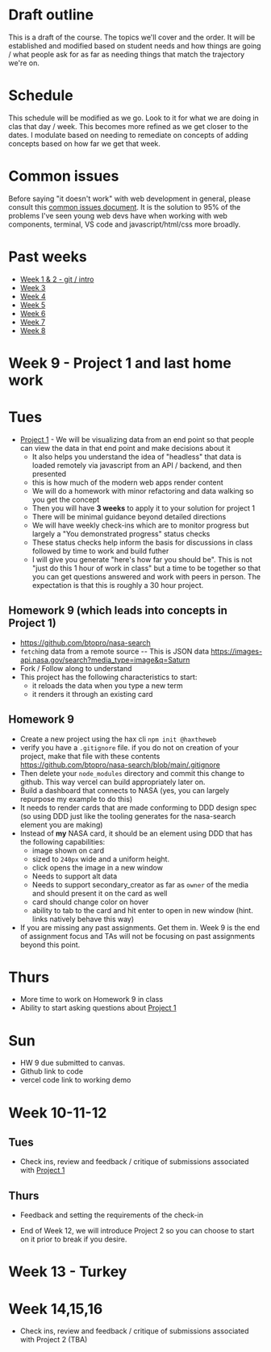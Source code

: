# Draft outline
This is a draft of the course. The topics we'll cover and the order. It will be established and modified based on student needs and how things are going / what people ask for as far as needing things that match the trajectory we're on.

# Schedule
This schedule will be modified as we go. Look to it for what we are doing in clas that day / week. This becomes more refined as we get closer to the dates. I modulate based on needing to remediate on concepts of adding concepts based on how far we get that week.

# Common issues
Before saying "it doesn't work" with web development in general, please consult this [common issues document](common-issues.md). It is the solution to 95% of the problems I've seen young web devs have when working with web components, terminal, VS code and javascript/html/css more broadly.

# Past weeks
- [Week 1 & 2 - git / intro](fa24/week1-2.md)
- [Week 3](fa24/week-3.md)
- [Week 4](fa24/week-4.md)
- [Week 5](fa24/week-5.md)
- [Week 6](fa24/week-6.md)
- [Week 7](fa24/week-7.md)
- [Week 8](fa24/week-8.md)

# Week 9 - Project 1 and last home work

# Tues
- [Project 1](https://github.com/haxtheweb/issues/issues/2174) - We will be visualizing data from an end point so that people can view the data in that end point and make decisions about it
  - It also helps you understand the idea of "headless" that data is loaded remotely via javascript from an API / backend, and then presented
  - this is how much of the modern web apps render content
  - We will do a homework with minor refactoring and data walking so you get the concept
  - Then you will have **3 weeks** to apply it to your solution for project 1
  - There will be minimal guidance beyond detailed directions
  - We will have weekly check-ins which are to monitor progress but largely a "You demonstrated progress" status checks
  - These status checks help inform the basis for discussions in class followed by time to work and build futher
  - I will give you generate "here's how far you should be". This is not "just do this 1 hour of work in class" but a time to be together so that you can get questions answered and work with peers in person. The expectation is that this is roughly a 30 hour project.

## Homework 9 (which leads into concepts in Project 1)
- https://github.com/btopro/nasa-search
- `fetch`ing data from a remote source -- This is JSON data https://images-api.nasa.gov/search?media_type=image&q=Saturn
- Fork / Follow along to understand 
- This project has the following characteristics to start:
  - it reloads the data when you type a new term
  - it renders it through an existing card

## Homework 9
- Create a new project using the hax cli `npm init @haxtheweb`
- verify you have a `.gitignore` file. if you do not on creation of your project, make that file with these contents https://github.com/btopro/nasa-search/blob/main/.gitignore
- Then delete your `node_modules` directory and commit this change to github. This way vercel can build appropriately later on.
- Build a dashboard that connects to NASA (yes, you can largely repurpose my example to do this)
- It needs to render cards that are made conforming to DDD design spec (so using DDD just like the tooling generates for the nasa-search element you are making)
- Instead of **my** NASA card, it should be an element using DDD that has the following capabilities:
  - image shown on card
  - sized to `240px` wide and a uniform height.
  - click opens the image in a new window
  - Needs to support alt data
  - Needs to support secondary_creator as far as `owner` of the media and should present it on the card as well
  - card should change color on hover
  - ability to tab to the card and hit enter to open in new window (hint. links natively behave this way)
- If you are missing any past assignments. Get them in. Week 9 is the end of assignment focus and TAs will not be focusing on past assignments beyond this point.

# Thurs
- More time to work on Homework 9 in class
- Ability to start asking questions about [Project 1](https://github.com/haxtheweb/issues/issues/2174)

# Sun
- HW 9 due submitted to canvas.
- Github link to code
- vercel code link to working demo

# Week 10-11-12
## Tues
- Check ins, review and feedback / critique of submissions associated with [Project 1](https://github.com/haxtheweb/issues/issues/2174)

## Thurs
- Feedback and setting the requirements of the check-in

- End of Week 12, we will introduce Project 2 so you can choose to start on it prior to break if you desire.
# Week 13 - Turkey

# Week 14,15,16
- Check ins, review and feedback / critique of submissions associated with Project 2 (TBA)
